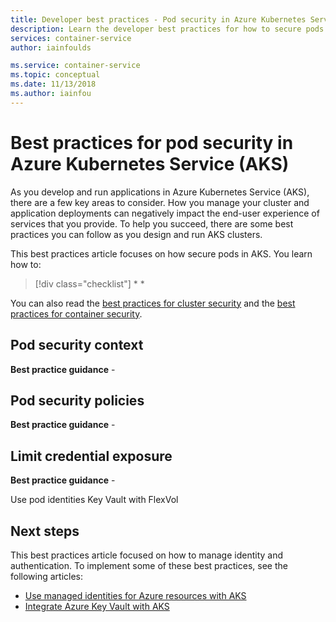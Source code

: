 ```yaml
---
title: Developer best practices - Pod security in Azure Kubernetes Services (AKS)
description: Learn the developer best practices for how to secure pods in Azure Kubernetes Service (AKS)
services: container-service
author: iainfoulds

ms.service: container-service
ms.topic: conceptual
ms.date: 11/13/2018
ms.author: iainfou
---
```


# Best practices for pod security in Azure Kubernetes Service (AKS)

As you develop and run applications in Azure Kubernetes Service (AKS), there are a few key areas to consider. How you manage your cluster and application deployments can negatively impact the end-user experience of services that you provide. To help you succeed, there are some best practices you can follow as you design and run AKS clusters.

This best practices article focuses on how secure pods in AKS. You learn how to:

> [!div class="checklist"]
> *
> *

You can also read the [best practices for cluster security][best-practices-cluster-security] and the [best practices for container security][best-practices-container-security].

## Pod security context

**Best practice guidance** - 

## Pod security policies

**Best practice guidance** - 

## Limit credential exposure

**Best practice guidance** - 

Use pod identities
Key Vault with FlexVol

## Next steps

This best practices article focused on how to manage identity and authentication. To implement some of these best practices, see the following articles:

* [Use managed identities for Azure resources with AKS][aad-pod-identity]
* [Integrate Azure Key Vault with AKS][aks-keyvault-flexvol]

<!-- EXTERNAL LINKS -->
[aad-pod-identity]: https://github.com/Azure/aad-pod-identity
[aks-keyvault-flexvol]: https://github.com/Azure/kubernetes-keyvault-flexvol

<!-- INTERNAL LINKS -->
[best-practices-cluster-security]: operator-best-practices-cluster-security.md
[best-practices-container-security]: operator-best-practices-container-security.md
